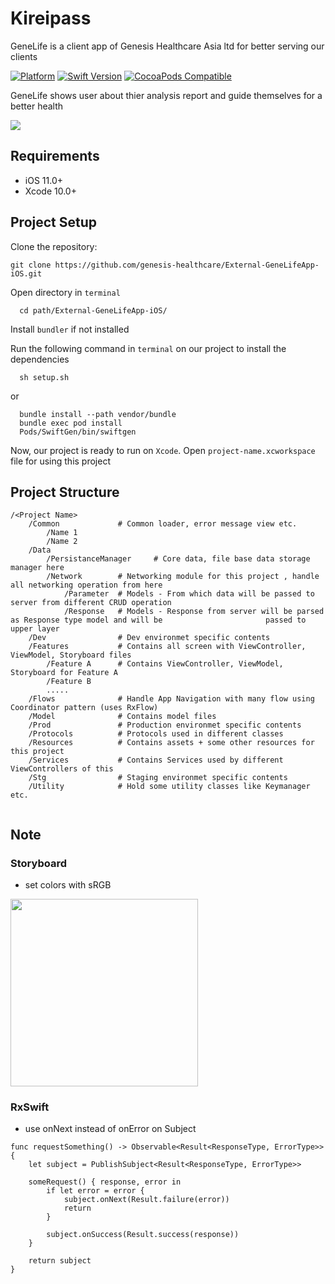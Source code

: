 # Kireipass

GeneLife is a client app of Genesis Healthcare Asia ltd for better serving our clients

[![Platform](https://img.shields.io/cocoapods/p/LFAlertController.svg?style=flat)](http://cocoapods.org/pods/LFAlertController)
[![Swift Version][swift-image]][swift-url]
[![CocoaPods Compatible][cocoapods-image]][cocoapods-image] 


GeneLife shows user about thier analysis report and guide themselves for a better health 

![](genesis.jpeg)

## Requirements

- iOS 11.0+
- Xcode 10.0+

## Project Setup 

Clone the repository: 

```shell 
git clone https://github.com/genesis-healthcare/External-GeneLifeApp-iOS.git
```
Open directory in `terminal`

```shell 
  cd path/External-GeneLifeApp-iOS/
```
Install `bundler` if not installed 

Run the following command in `terminal` on our project to install the dependencies 

```shell
  sh setup.sh
```

or

```shell 
  bundle install --path vendor/bundle
  bundle exec pod install
  Pods/SwiftGen/bin/swiftgen
```

Now, our project is ready to run on `Xcode`. 
Open `project-name.xcworkspace` file for using this project

## Project Structure
```
/<Project Name>
	/Common				# Common loader, error message view etc.
		/Name 1
		/Name 2
	/Data
 		/PersistanceManager 	# Core data, file base data storage manager here
		/Network		# Networking module for this project , handle all networking operation from here
			/Parameter	# Models - From which data will be passed to server from different CRUD operation
			/Response	# Models - Response from server will be parsed as Response type model and will be 						passed to upper layer
	/Dev 				# Dev environmet specific contents
	/Features 			# Contains all screen with ViewController, ViewModel, Storyboard files
		/Feature A		# Contains ViewController, ViewModel, Storyboard for Feature A
		/Feature B
		.....
	/Flows 				# Handle App Navigation with many flow using Coordinator pattern (uses RxFlow) 
	/Model 				# Contains model files 
	/Prod 				# Production environmet specific contents
	/Protocols			# Protocols used in different classes
	/Resources			# Contains assets + some other resources for this project
	/Services			# Contains Services used by different ViewControllers of this 
	/Stg				# Staging environmet specific contents
	/Utility 			# Hold some utility classes like Keymanager etc.
		

```

## Note

### Storyboard
* set colors with sRGB

<img src="https://user-images.githubusercontent.com/4714421/53492287-d65a4600-3adb-11e9-9a63-767d90556cb5.png" width="300">

### RxSwift
* use onNext instead of onError on Subject

```
func requestSomething() -> Observable<Result<ResponseType, ErrorType>> {
    let subject = PublishSubject<Result<ResponseType, ErrorType>>

    someRequest() { response, error in
        if let error = error {
            subject.onNext(Result.failure(error))
            return
        }

        subject.onSuccess(Result.success(response))
    }

    return subject
}
```

[swift-image]:https://img.shields.io/badge/swift-5.0-orange.svg
[swift-url]: https://swift.org/
[cocoapods-image]: https://img.shields.io/badge/pod-v1.5.3-blue.svg
